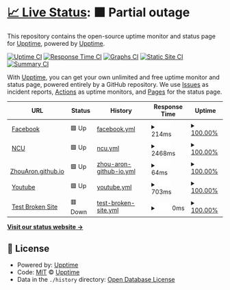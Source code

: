 # [📈 Live Status](https://demo.upptime.js.org): <!--live status--> **🟧 Partial outage**

This repository contains the open-source uptime monitor and status page for [Upptime](https://upptime.js.org), powered by [Upptime](https://github.com/upptime/upptime).

[![Uptime CI](https://github.com/upptime/upptime/workflows/Uptime%20CI/badge.svg)](https://github.com/upptime/upptime/actions?query=workflow%3A%22Uptime+CI%22)
[![Response Time CI](https://github.com/upptime/upptime/workflows/Response%20Time%20CI/badge.svg)](https://github.com/upptime/upptime/actions?query=workflow%3A%22Response+Time+CI%22)
[![Graphs CI](https://github.com/upptime/upptime/workflows/Graphs%20CI/badge.svg)](https://github.com/upptime/upptime/actions?query=workflow%3A%22Graphs+CI%22)
[![Static Site CI](https://github.com/upptime/upptime/workflows/Static%20Site%20CI/badge.svg)](https://github.com/upptime/upptime/actions?query=workflow%3A%22Static+Site+CI%22)
[![Summary CI](https://github.com/upptime/upptime/workflows/Summary%20CI/badge.svg)](https://github.com/upptime/upptime/actions?query=workflow%3A%22Summary+CI%22)

With [Upptime](https://upptime.js.org), you can get your own unlimited and free uptime monitor and status page, powered entirely by a GitHub repository. We use [Issues](https://github.com/upptime/upptime/issues) as incident reports, [Actions](https://github.com/upptime/upptime/actions) as uptime monitors, and [Pages](https://demo.upptime.js.org) for the status page.

<!--start: status pages-->
<!-- This summary is generated by Upptime (https://github.com/upptime/upptime) -->
<!-- Do not edit this manually, your changes will be overwritten -->
<!-- prettier-ignore -->
| URL | Status | History | Response Time | Uptime |
| --- | ------ | ------- | ------------- | ------ |
| <img alt="" src="https://favicons.githubusercontent.com/www.facebook.com" height="13"> [Facebook](https://www.facebook.com) | 🟩 Up | [facebook.yml](https://github.com/ZhouAron/BDC/commits/HEAD/history/facebook.yml) | <details><summary><img alt="Response time graph" src="./graphs/facebook/response-time-week.png" height="20"> 214ms</summary><br><a href="https://demo.upptime.js.org/history/facebook"><img alt="Response time 333" src="https://img.shields.io/endpoint?url=https%3A%2F%2Fraw.githubusercontent.com%2FZhouAron%2FBDC%2FHEAD%2Fapi%2Ffacebook%2Fresponse-time.json"></a><br><a href="https://demo.upptime.js.org/history/facebook"><img alt="24-hour response time 127" src="https://img.shields.io/endpoint?url=https%3A%2F%2Fraw.githubusercontent.com%2FZhouAron%2FBDC%2FHEAD%2Fapi%2Ffacebook%2Fresponse-time-day.json"></a><br><a href="https://demo.upptime.js.org/history/facebook"><img alt="7-day response time 214" src="https://img.shields.io/endpoint?url=https%3A%2F%2Fraw.githubusercontent.com%2FZhouAron%2FBDC%2FHEAD%2Fapi%2Ffacebook%2Fresponse-time-week.json"></a><br><a href="https://demo.upptime.js.org/history/facebook"><img alt="30-day response time 333" src="https://img.shields.io/endpoint?url=https%3A%2F%2Fraw.githubusercontent.com%2FZhouAron%2FBDC%2FHEAD%2Fapi%2Ffacebook%2Fresponse-time-month.json"></a><br><a href="https://demo.upptime.js.org/history/facebook"><img alt="1-year response time 333" src="https://img.shields.io/endpoint?url=https%3A%2F%2Fraw.githubusercontent.com%2FZhouAron%2FBDC%2FHEAD%2Fapi%2Ffacebook%2Fresponse-time-year.json"></a></details> | <details><summary><a href="https://demo.upptime.js.org/history/facebook">100.00%</a></summary><a href="https://demo.upptime.js.org/history/facebook"><img alt="All-time uptime 100.00%" src="https://img.shields.io/endpoint?url=https%3A%2F%2Fraw.githubusercontent.com%2FZhouAron%2FBDC%2FHEAD%2Fapi%2Ffacebook%2Fuptime.json"></a><br><a href="https://demo.upptime.js.org/history/facebook"><img alt="24-hour uptime 100.00%" src="https://img.shields.io/endpoint?url=https%3A%2F%2Fraw.githubusercontent.com%2FZhouAron%2FBDC%2FHEAD%2Fapi%2Ffacebook%2Fuptime-day.json"></a><br><a href="https://demo.upptime.js.org/history/facebook"><img alt="7-day uptime 100.00%" src="https://img.shields.io/endpoint?url=https%3A%2F%2Fraw.githubusercontent.com%2FZhouAron%2FBDC%2FHEAD%2Fapi%2Ffacebook%2Fuptime-week.json"></a><br><a href="https://demo.upptime.js.org/history/facebook"><img alt="30-day uptime 100.00%" src="https://img.shields.io/endpoint?url=https%3A%2F%2Fraw.githubusercontent.com%2FZhouAron%2FBDC%2FHEAD%2Fapi%2Ffacebook%2Fuptime-month.json"></a><br><a href="https://demo.upptime.js.org/history/facebook"><img alt="1-year uptime 100.00%" src="https://img.shields.io/endpoint?url=https%3A%2F%2Fraw.githubusercontent.com%2FZhouAron%2FBDC%2FHEAD%2Fapi%2Ffacebook%2Fuptime-year.json"></a></details>
| <img alt="" src="https://favicons.githubusercontent.com/www.ncu.edu.tw" height="13"> [NCU](https://www.ncu.edu.tw/tw/index.html) | 🟩 Up | [ncu.yml](https://github.com/ZhouAron/BDC/commits/HEAD/history/ncu.yml) | <details><summary><img alt="Response time graph" src="./graphs/ncu/response-time-week.png" height="20"> 2468ms</summary><br><a href="https://demo.upptime.js.org/history/ncu"><img alt="Response time 2511" src="https://img.shields.io/endpoint?url=https%3A%2F%2Fraw.githubusercontent.com%2FZhouAron%2FBDC%2FHEAD%2Fapi%2Fncu%2Fresponse-time.json"></a><br><a href="https://demo.upptime.js.org/history/ncu"><img alt="24-hour response time 2311" src="https://img.shields.io/endpoint?url=https%3A%2F%2Fraw.githubusercontent.com%2FZhouAron%2FBDC%2FHEAD%2Fapi%2Fncu%2Fresponse-time-day.json"></a><br><a href="https://demo.upptime.js.org/history/ncu"><img alt="7-day response time 2468" src="https://img.shields.io/endpoint?url=https%3A%2F%2Fraw.githubusercontent.com%2FZhouAron%2FBDC%2FHEAD%2Fapi%2Fncu%2Fresponse-time-week.json"></a><br><a href="https://demo.upptime.js.org/history/ncu"><img alt="30-day response time 2511" src="https://img.shields.io/endpoint?url=https%3A%2F%2Fraw.githubusercontent.com%2FZhouAron%2FBDC%2FHEAD%2Fapi%2Fncu%2Fresponse-time-month.json"></a><br><a href="https://demo.upptime.js.org/history/ncu"><img alt="1-year response time 2511" src="https://img.shields.io/endpoint?url=https%3A%2F%2Fraw.githubusercontent.com%2FZhouAron%2FBDC%2FHEAD%2Fapi%2Fncu%2Fresponse-time-year.json"></a></details> | <details><summary><a href="https://demo.upptime.js.org/history/ncu">100.00%</a></summary><a href="https://demo.upptime.js.org/history/ncu"><img alt="All-time uptime 100.00%" src="https://img.shields.io/endpoint?url=https%3A%2F%2Fraw.githubusercontent.com%2FZhouAron%2FBDC%2FHEAD%2Fapi%2Fncu%2Fuptime.json"></a><br><a href="https://demo.upptime.js.org/history/ncu"><img alt="24-hour uptime 100.00%" src="https://img.shields.io/endpoint?url=https%3A%2F%2Fraw.githubusercontent.com%2FZhouAron%2FBDC%2FHEAD%2Fapi%2Fncu%2Fuptime-day.json"></a><br><a href="https://demo.upptime.js.org/history/ncu"><img alt="7-day uptime 100.00%" src="https://img.shields.io/endpoint?url=https%3A%2F%2Fraw.githubusercontent.com%2FZhouAron%2FBDC%2FHEAD%2Fapi%2Fncu%2Fuptime-week.json"></a><br><a href="https://demo.upptime.js.org/history/ncu"><img alt="30-day uptime 100.00%" src="https://img.shields.io/endpoint?url=https%3A%2F%2Fraw.githubusercontent.com%2FZhouAron%2FBDC%2FHEAD%2Fapi%2Fncu%2Fuptime-month.json"></a><br><a href="https://demo.upptime.js.org/history/ncu"><img alt="1-year uptime 100.00%" src="https://img.shields.io/endpoint?url=https%3A%2F%2Fraw.githubusercontent.com%2FZhouAron%2FBDC%2FHEAD%2Fapi%2Fncu%2Fuptime-year.json"></a></details>
| <img alt="" src="https://favicons.githubusercontent.com/zhouaron.github.io" height="13"> [ZhouAron.github.io](https://zhouaron.github.io/) | 🟩 Up | [zhou-aron-github-io.yml](https://github.com/ZhouAron/BDC/commits/HEAD/history/zhou-aron-github-io.yml) | <details><summary><img alt="Response time graph" src="./graphs/zhou-aron-github-io/response-time-week.png" height="20"> 64ms</summary><br><a href="https://demo.upptime.js.org/history/zhou-aron-github-io"><img alt="Response time 76" src="https://img.shields.io/endpoint?url=https%3A%2F%2Fraw.githubusercontent.com%2FZhouAron%2FBDC%2FHEAD%2Fapi%2Fzhou-aron-github-io%2Fresponse-time.json"></a><br><a href="https://demo.upptime.js.org/history/zhou-aron-github-io"><img alt="24-hour response time 57" src="https://img.shields.io/endpoint?url=https%3A%2F%2Fraw.githubusercontent.com%2FZhouAron%2FBDC%2FHEAD%2Fapi%2Fzhou-aron-github-io%2Fresponse-time-day.json"></a><br><a href="https://demo.upptime.js.org/history/zhou-aron-github-io"><img alt="7-day response time 64" src="https://img.shields.io/endpoint?url=https%3A%2F%2Fraw.githubusercontent.com%2FZhouAron%2FBDC%2FHEAD%2Fapi%2Fzhou-aron-github-io%2Fresponse-time-week.json"></a><br><a href="https://demo.upptime.js.org/history/zhou-aron-github-io"><img alt="30-day response time 76" src="https://img.shields.io/endpoint?url=https%3A%2F%2Fraw.githubusercontent.com%2FZhouAron%2FBDC%2FHEAD%2Fapi%2Fzhou-aron-github-io%2Fresponse-time-month.json"></a><br><a href="https://demo.upptime.js.org/history/zhou-aron-github-io"><img alt="1-year response time 76" src="https://img.shields.io/endpoint?url=https%3A%2F%2Fraw.githubusercontent.com%2FZhouAron%2FBDC%2FHEAD%2Fapi%2Fzhou-aron-github-io%2Fresponse-time-year.json"></a></details> | <details><summary><a href="https://demo.upptime.js.org/history/zhou-aron-github-io">100.00%</a></summary><a href="https://demo.upptime.js.org/history/zhou-aron-github-io"><img alt="All-time uptime 100.00%" src="https://img.shields.io/endpoint?url=https%3A%2F%2Fraw.githubusercontent.com%2FZhouAron%2FBDC%2FHEAD%2Fapi%2Fzhou-aron-github-io%2Fuptime.json"></a><br><a href="https://demo.upptime.js.org/history/zhou-aron-github-io"><img alt="24-hour uptime 100.00%" src="https://img.shields.io/endpoint?url=https%3A%2F%2Fraw.githubusercontent.com%2FZhouAron%2FBDC%2FHEAD%2Fapi%2Fzhou-aron-github-io%2Fuptime-day.json"></a><br><a href="https://demo.upptime.js.org/history/zhou-aron-github-io"><img alt="7-day uptime 100.00%" src="https://img.shields.io/endpoint?url=https%3A%2F%2Fraw.githubusercontent.com%2FZhouAron%2FBDC%2FHEAD%2Fapi%2Fzhou-aron-github-io%2Fuptime-week.json"></a><br><a href="https://demo.upptime.js.org/history/zhou-aron-github-io"><img alt="30-day uptime 100.00%" src="https://img.shields.io/endpoint?url=https%3A%2F%2Fraw.githubusercontent.com%2FZhouAron%2FBDC%2FHEAD%2Fapi%2Fzhou-aron-github-io%2Fuptime-month.json"></a><br><a href="https://demo.upptime.js.org/history/zhou-aron-github-io"><img alt="1-year uptime 100.00%" src="https://img.shields.io/endpoint?url=https%3A%2F%2Fraw.githubusercontent.com%2FZhouAron%2FBDC%2FHEAD%2Fapi%2Fzhou-aron-github-io%2Fuptime-year.json"></a></details>
| <img alt="" src="https://favicons.githubusercontent.com/www.youtube.com" height="13"> [Youtube](https://www.youtube.com/?hl=zh-TW&gl=TW) | 🟩 Up | [youtube.yml](https://github.com/ZhouAron/BDC/commits/HEAD/history/youtube.yml) | <details><summary><img alt="Response time graph" src="./graphs/youtube/response-time-week.png" height="20"> 703ms</summary><br><a href="https://demo.upptime.js.org/history/youtube"><img alt="Response time 700" src="https://img.shields.io/endpoint?url=https%3A%2F%2Fraw.githubusercontent.com%2FZhouAron%2FBDC%2FHEAD%2Fapi%2Fyoutube%2Fresponse-time.json"></a><br><a href="https://demo.upptime.js.org/history/youtube"><img alt="24-hour response time 796" src="https://img.shields.io/endpoint?url=https%3A%2F%2Fraw.githubusercontent.com%2FZhouAron%2FBDC%2FHEAD%2Fapi%2Fyoutube%2Fresponse-time-day.json"></a><br><a href="https://demo.upptime.js.org/history/youtube"><img alt="7-day response time 703" src="https://img.shields.io/endpoint?url=https%3A%2F%2Fraw.githubusercontent.com%2FZhouAron%2FBDC%2FHEAD%2Fapi%2Fyoutube%2Fresponse-time-week.json"></a><br><a href="https://demo.upptime.js.org/history/youtube"><img alt="30-day response time 700" src="https://img.shields.io/endpoint?url=https%3A%2F%2Fraw.githubusercontent.com%2FZhouAron%2FBDC%2FHEAD%2Fapi%2Fyoutube%2Fresponse-time-month.json"></a><br><a href="https://demo.upptime.js.org/history/youtube"><img alt="1-year response time 700" src="https://img.shields.io/endpoint?url=https%3A%2F%2Fraw.githubusercontent.com%2FZhouAron%2FBDC%2FHEAD%2Fapi%2Fyoutube%2Fresponse-time-year.json"></a></details> | <details><summary><a href="https://demo.upptime.js.org/history/youtube">100.00%</a></summary><a href="https://demo.upptime.js.org/history/youtube"><img alt="All-time uptime 100.00%" src="https://img.shields.io/endpoint?url=https%3A%2F%2Fraw.githubusercontent.com%2FZhouAron%2FBDC%2FHEAD%2Fapi%2Fyoutube%2Fuptime.json"></a><br><a href="https://demo.upptime.js.org/history/youtube"><img alt="24-hour uptime 100.00%" src="https://img.shields.io/endpoint?url=https%3A%2F%2Fraw.githubusercontent.com%2FZhouAron%2FBDC%2FHEAD%2Fapi%2Fyoutube%2Fuptime-day.json"></a><br><a href="https://demo.upptime.js.org/history/youtube"><img alt="7-day uptime 100.00%" src="https://img.shields.io/endpoint?url=https%3A%2F%2Fraw.githubusercontent.com%2FZhouAron%2FBDC%2FHEAD%2Fapi%2Fyoutube%2Fuptime-week.json"></a><br><a href="https://demo.upptime.js.org/history/youtube"><img alt="30-day uptime 100.00%" src="https://img.shields.io/endpoint?url=https%3A%2F%2Fraw.githubusercontent.com%2FZhouAron%2FBDC%2FHEAD%2Fapi%2Fyoutube%2Fuptime-month.json"></a><br><a href="https://demo.upptime.js.org/history/youtube"><img alt="1-year uptime 100.00%" src="https://img.shields.io/endpoint?url=https%3A%2F%2Fraw.githubusercontent.com%2FZhouAron%2FBDC%2FHEAD%2Fapi%2Fyoutube%2Fuptime-year.json"></a></details>
| <img alt="" src="https://favicons.githubusercontent.com/thissitedoesnotexist.koj.co" height="13"> [Test Broken Site](https://thissitedoesnotexist.koj.co) | 🟥 Down | [test-broken-site.yml](https://github.com/ZhouAron/BDC/commits/HEAD/history/test-broken-site.yml) | <details><summary><img alt="Response time graph" src="./graphs/test-broken-site/response-time-week.png" height="20"> 0ms</summary><br><a href="https://demo.upptime.js.org/history/test-broken-site"><img alt="Response time 0" src="https://img.shields.io/endpoint?url=https%3A%2F%2Fraw.githubusercontent.com%2FZhouAron%2FBDC%2FHEAD%2Fapi%2Ftest-broken-site%2Fresponse-time.json"></a><br><a href="https://demo.upptime.js.org/history/test-broken-site"><img alt="24-hour response time 0" src="https://img.shields.io/endpoint?url=https%3A%2F%2Fraw.githubusercontent.com%2FZhouAron%2FBDC%2FHEAD%2Fapi%2Ftest-broken-site%2Fresponse-time-day.json"></a><br><a href="https://demo.upptime.js.org/history/test-broken-site"><img alt="7-day response time 0" src="https://img.shields.io/endpoint?url=https%3A%2F%2Fraw.githubusercontent.com%2FZhouAron%2FBDC%2FHEAD%2Fapi%2Ftest-broken-site%2Fresponse-time-week.json"></a><br><a href="https://demo.upptime.js.org/history/test-broken-site"><img alt="30-day response time 0" src="https://img.shields.io/endpoint?url=https%3A%2F%2Fraw.githubusercontent.com%2FZhouAron%2FBDC%2FHEAD%2Fapi%2Ftest-broken-site%2Fresponse-time-month.json"></a><br><a href="https://demo.upptime.js.org/history/test-broken-site"><img alt="1-year response time 0" src="https://img.shields.io/endpoint?url=https%3A%2F%2Fraw.githubusercontent.com%2FZhouAron%2FBDC%2FHEAD%2Fapi%2Ftest-broken-site%2Fresponse-time-year.json"></a></details> | <details><summary><a href="https://demo.upptime.js.org/history/test-broken-site">100.00%</a></summary><a href="https://demo.upptime.js.org/history/test-broken-site"><img alt="All-time uptime 100.00%" src="https://img.shields.io/endpoint?url=https%3A%2F%2Fraw.githubusercontent.com%2FZhouAron%2FBDC%2FHEAD%2Fapi%2Ftest-broken-site%2Fuptime.json"></a><br><a href="https://demo.upptime.js.org/history/test-broken-site"><img alt="24-hour uptime 100.00%" src="https://img.shields.io/endpoint?url=https%3A%2F%2Fraw.githubusercontent.com%2FZhouAron%2FBDC%2FHEAD%2Fapi%2Ftest-broken-site%2Fuptime-day.json"></a><br><a href="https://demo.upptime.js.org/history/test-broken-site"><img alt="7-day uptime 100.00%" src="https://img.shields.io/endpoint?url=https%3A%2F%2Fraw.githubusercontent.com%2FZhouAron%2FBDC%2FHEAD%2Fapi%2Ftest-broken-site%2Fuptime-week.json"></a><br><a href="https://demo.upptime.js.org/history/test-broken-site"><img alt="30-day uptime 100.00%" src="https://img.shields.io/endpoint?url=https%3A%2F%2Fraw.githubusercontent.com%2FZhouAron%2FBDC%2FHEAD%2Fapi%2Ftest-broken-site%2Fuptime-month.json"></a><br><a href="https://demo.upptime.js.org/history/test-broken-site"><img alt="1-year uptime 100.00%" src="https://img.shields.io/endpoint?url=https%3A%2F%2Fraw.githubusercontent.com%2FZhouAron%2FBDC%2FHEAD%2Fapi%2Ftest-broken-site%2Fuptime-year.json"></a></details>

<!--end: status pages-->

[**Visit our status website →**](https://demo.upptime.js.org)

## 📄 License

- Powered by: [Upptime](https://github.com/upptime/upptime)
- Code: [MIT](./LICENSE) © [Upptime](https://upptime.js.org)
- Data in the `./history` directory: [Open Database License](https://opendatacommons.org/licenses/odbl/1-0/)
